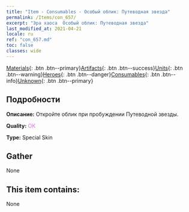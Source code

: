 ```yaml
---
title: "Item - Consumables - Особый облик: Путеводная звезда"
permalink: /Items/con_657/
excerpt: "Эра хаоса  Особый облик: Путеводная звезда"
last_modified_at: 2021-04-21
locale: ru
ref: "con_657.md"
toc: false
classes: wide
---
```

 [Materials](/ru/Items/){: .btn .btn--primary}[Artifacts](/ru/Items/Artifacts/){: .btn .btn--success}[Units](/ru/Items/Units/){: .btn .btn--warning}[Heroes](/ru/Items/Heroes/){: .btn .btn--danger}[Consumables](/ru/Items/Consumables/){: .btn .btn--info}[Unknown](/ru/Items/Unknown/){: .btn .btn--primary}

## Подробности
 **Описание:** Откройте облик при пробуждении Путеводной звезды.

 **Quality:** <span style="color: #DA70D6">OK</span>

 **Type:** Special Skin

## Gather

  None

## This item contains:

  None


